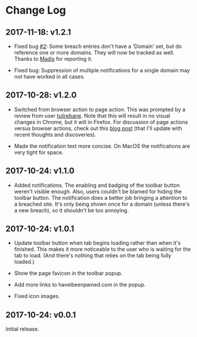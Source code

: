 Change Log
==========

2017-11-18: v1.2.1
------------------

* Fixed bug [#2](https://github.com/adam-p/breached/issues/2): Some breach entries don't have a 'Domain' set, but do reference one or more domains. They will now be tracked as well. Thanks to [Madis](https://github.com/Madis0) for reporting it.

* Fixed bug: Suppression of multiple notifications for a single domain may not have worked in all cases.


2017-10-28: v1.2.0
------------------

* Switched from browser action to page action. This was prompted by a review from user [tulirebane](https://addons.mozilla.org/en-US/firefox/addon/breached/reviews/940746/). Note that this will result in no visual changes in Chrome, but it will in Firefox. For discussion of page actions versus browser actions, check out this [blog post](http://crypti.cc/blog/2013/03/24/pageaction-interaction) (that I'll update with recent thoughts and discoveries).

* Made the notification text more concise. On MacOS the notifications are very tight for space.


2017-10-24: v1.1.0
------------------

* Added notifications. The enabling and badging of the toolbar button weren't visible enough. Also, users couldn't be blamed for hiding the toolbar button. The notification does a better job bringing a attention to a breached site. It's only being shown once for a domain (unless there's a new breach), so it shouldn't be too annoying.


2017-10-24: v1.0.1
------------------

* Update toolbar button when tab begins loading rather than when it's finished. This makes it more noticeable to the user who is waiting for the tab to load. (And there's nothing that relies on the tab being fully loaded.)

* Show the page favicon in the toolbar popup.

* Add more links to haveibeenpwned.com in the popup.

* Fixed icon images.


2017-10-24: v0.0.1
------------------

Initial release.
